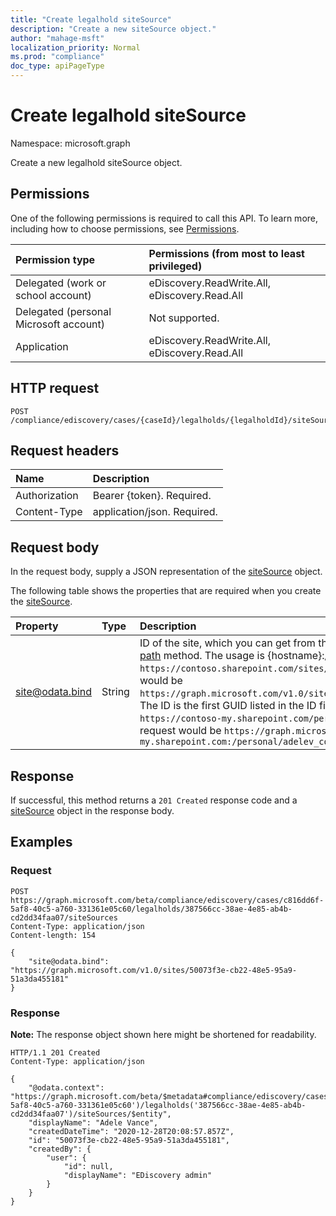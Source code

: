 ```yaml
---
title: "Create legalhold siteSource"
description: "Create a new siteSource object."
author: "mahage-msft"
localization_priority: Normal
ms.prod: "compliance"
doc_type: apiPageType
---
```


# Create legalhold siteSource

Namespace: microsoft.graph

Create a new legalhold siteSource object.

## Permissions

One of the following permissions is required to call this API. To learn more, including how to choose permissions, see [Permissions](/graph/permissions-reference).

|Permission type|Permissions (from most to least privileged)|
|:---|:---|
|Delegated (work or school account)|eDiscovery.ReadWrite.All, eDiscovery.Read.All|
|Delegated (personal Microsoft account)|Not supported.|
|Application|eDiscovery.ReadWrite.All, eDiscovery.Read.All|

## HTTP request

<!-- {
  "blockType": "ignored"
}
-->

``` http
POST /compliance/ediscovery/cases/{caseId}/legalholds/{legalholdId}/siteSources
```

## Request headers

|Name|Description|
|:---|:---|
|Authorization|Bearer {token}. Required.|
|Content-Type|application/json. Required.|

## Request body

In the request body, supply a JSON representation of the [siteSource](../resources/sitesource.md) object.

The following table shows the properties that are required when you create the [siteSource](../resources/sitesource.md).

|Property|Type|Description|
|:---|:---|:---|
|site@odata.bind|String|ID of the site, which you can get from the [site](../resources/site.md) resource by using the [Get a site resource by path](../api/site-getbypath.md) method. The usage is {hostname}:/{relative-path}. For the site URL `https://contoso.sharepoint.com/sites/HumanResources`, the Microsoft Graph request would be `https://graph.microsoft.com/v1.0/sites/contoso.sharepoint.com:/sites/HumanResources`. The ID is the first GUID listed in the ID field.  For the OneDrive for business site URL `https://contoso-my.sharepoint.com/personal/adelev_contoso_com`, the Microsoft Graph request would be `https://graph.microsoft.com/v1.0/sites/contoso-my.sharepoint.com:/personal/adelev_contoso_com` |

## Response

If successful, this method returns a `201 Created` response code and a [siteSource](../resources/sitesource.md) object in the response body.

## Examples

### Request

<!-- {
  "blockType": "request",
  "name": "create_sitesource_from_"
}
-->

``` http
POST https://graph.microsoft.com/beta/compliance/ediscovery/cases/c816dd6f-5af8-40c5-a760-331361e05c60/legalholds/387566cc-38ae-4e85-ab4b-cd2dd34faa07/siteSources
Content-Type: application/json
Content-length: 154

{
    "site@odata.bind": "https://graph.microsoft.com/v1.0/sites/50073f3e-cb22-48e5-95a9-51a3da455181"
}
```

### Response

**Note:** The response object shown here might be shortened for readability.
<!-- {
  "blockType": "response",
  "truncated": true,
  "@odata.type": "microsoft.graph.siteSource"
}
-->

``` http
HTTP/1.1 201 Created
Content-Type: application/json

{
    "@odata.context": "https://graph.microsoft.com/beta/$metadata#compliance/ediscovery/cases('c816dd6f-5af8-40c5-a760-331361e05c60')/legalholds('387566cc-38ae-4e85-ab4b-cd2dd34faa07')/siteSources/$entity",
    "displayName": "Adele Vance",
    "createdDateTime": "2020-12-28T20:08:57.857Z",
    "id": "50073f3e-cb22-48e5-95a9-51a3da455181",
    "createdBy": {
        "user": {
            "id": null,
            "displayName": "EDiscovery admin"
        }
    }
}
```
